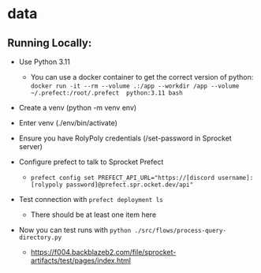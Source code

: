 # data


## Running Locally:
- Use Python 3.11
  - You can use a docker container to get the correct version of python: `docker run -it --rm --volume .:/app --workdir /app --volume ~/.prefect:/root/.prefect  python:3.11 bash`
- Create a venv (python -m venv env)
- Enter venv (./env/bin/activate)


- Ensure you have RolyPoly credentials (/set-password in Sprocket server)
- Configure prefect to talk to Sprocket Prefect
    - `prefect config set PREFECT_API_URL="https://[discord username]:[rolypoly password]@prefect.spr.ocket.dev/api"`

- Test connection with `prefect deployment ls`
  - There should be at least one item here

- Now you can test runs with `python ./src/flows/process-query-directory.py`
  - https://f004.backblazeb2.com/file/sprocket-artifacts/test/pages/index.html